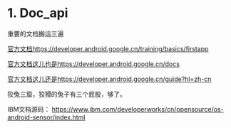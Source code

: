 # 1. Doc_api

















重要的文档搬运三遍

[官方文档https://developer.android.google.cn/training/basics/firstapp](https://developer.android.google.cn/training/basics/firstapp)

[官方文档这儿也是https://developer.android.google.cn/docs](https://developer.android.google.cn/docs)

[官方文档这儿还是https://developer.android.google.cn/guide?hl=zh-cn](https://developer.android.google.cn/guide?hl=zh-cn)

狡兔三窟，狡猾的兔子有三个屁股，够了。


IBM文档源码：
https://www.ibm.com/developerworks/cn/opensource/os-android-sensor/index.html














